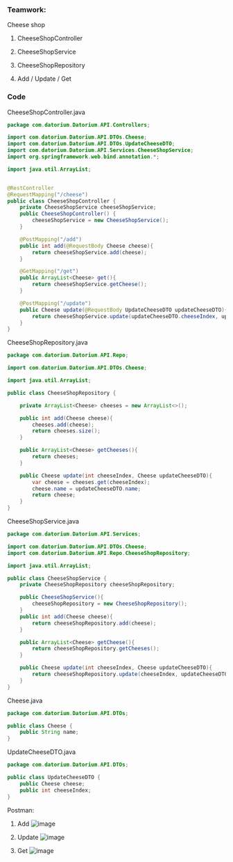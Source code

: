 ### Teamwork:
Cheese shop
1. CheeseShopController
2. CheeseShopService
3. CheeseShopRepository


1. Add / Update / Get

### Code

CheeseShopController.java
```java
package com.datorium.Datorium.API.Controllers;

import com.datorium.Datorium.API.DTOs.Cheese;
import com.datorium.Datorium.API.DTOs.UpdateCheeseDTO;
import com.datorium.Datorium.API.Services.CheeseShopService;
import org.springframework.web.bind.annotation.*;

import java.util.ArrayList;


@RestController
@RequestMapping("/cheese")
public class CheeseShopController {
    private CheeseShopService cheeseShopService;
    public CheeseShopController() {
        cheeseShopService = new CheeseShopService();
    }

    @PostMapping("/add")
    public int add(@RequestBody Cheese cheese){
        return cheeseShopService.add(cheese);
    }

    @GetMapping("/get")
    public ArrayList<Cheese> get(){
        return cheeseShopService.getCheese();
    }

    @PostMapping("/update")
    public Cheese update(@RequestBody UpdateCheeseDTO updateCheeseDTO){
        return cheeseShopService.update(updateCheeseDTO.cheeseIndex, updateCheeseDTO.cheese);
    }
}
```

CheeseShopRepository.java
```java
package com.datorium.Datorium.API.Repo;

import com.datorium.Datorium.API.DTOs.Cheese;

import java.util.ArrayList;

public class CheeseShopRepository {

    private ArrayList<Cheese> cheeses = new ArrayList<>();

    public int add(Cheese cheese){
        cheeses.add(cheese);
        return cheeses.size();
    }

    public ArrayList<Cheese> getCheeses(){
        return cheeses;
    }

    public Cheese update(int cheeseIndex, Cheese updateCheeseDTO){
        var cheese = cheeses.get(cheeseIndex);
        cheese.name = updateCheeseDTO.name;
        return cheese;
    }
}
```

CheeseShopService.java
```java
package com.datorium.Datorium.API.Services;

import com.datorium.Datorium.API.DTOs.Cheese;
import com.datorium.Datorium.API.Repo.CheeseShopRepository;

import java.util.ArrayList;

public class CheeseShopService {
    private CheeseShopRepository cheeseShopRepository;

    public CheeseShopService(){
        cheeseShopRepository = new CheeseShopRepository();
    }
    public int add(Cheese cheese){
        return cheeseShopRepository.add(cheese);
    }

    public ArrayList<Cheese> getCheese(){
        return cheeseShopRepository.getCheeses();
    }

    public Cheese update(int cheeseIndex, Cheese updateCheeseDTO){
        return cheeseShopRepository.update(cheeseIndex, updateCheeseDTO);
    }
}
```

Cheese.java
```java
package com.datorium.Datorium.API.DTOs;

public class Cheese {
    public String name;
}
```

UpdateCheeseDTO.java
```java
package com.datorium.Datorium.API.DTOs;

public class UpdateCheeseDTO {
    public Cheese cheese;
    public int cheeseIndex;
}
```

Postman:
1. Add
![image](https://github.com/user-attachments/assets/d07c22f5-777f-40f1-993a-884b10d6e2d2)

2. Update
![image](https://github.com/user-attachments/assets/6928d8bf-c2f4-45ce-904a-2e09038bcd6f)

3. Get
![image](https://github.com/user-attachments/assets/fefb0c32-690b-4a19-8379-3cbe4db71b11)



